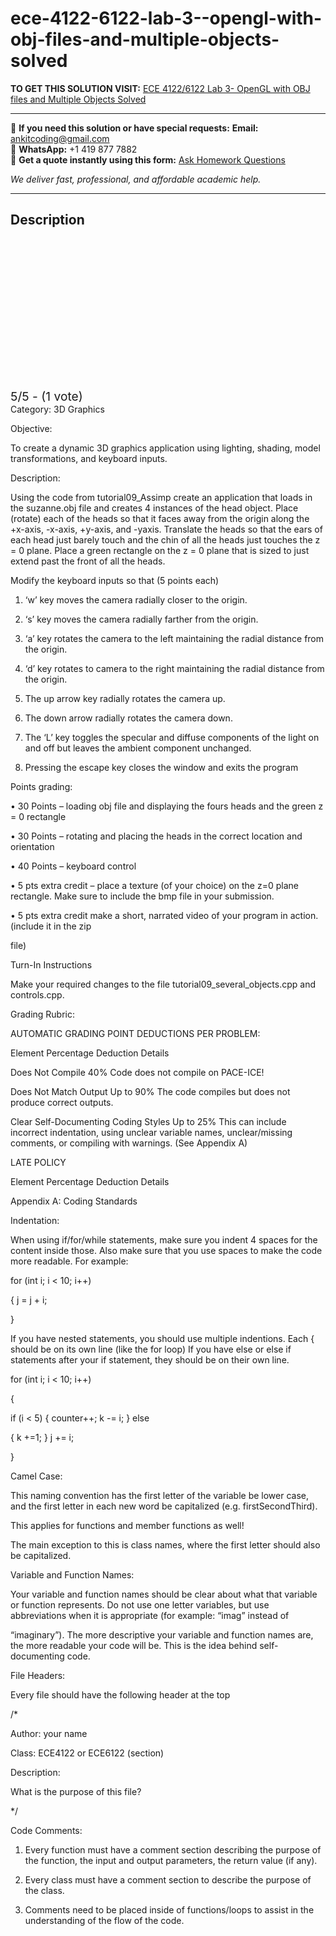 # ece-4122-6122-lab-3--opengl-with-obj-files-and-multiple-objects-solved
**TO GET THIS SOLUTION VISIT:** [ECE 4122/6122 Lab 3- OpenGL with OBJ files and Multiple Objects Solved](https://www.ankitcodinghub.com/product/ece-4122-6122-lab-3-opengl-with-obj-files-and-multiple-objects-solved/)


---

📩 **If you need this solution or have special requests:** **Email:** ankitcoding@gmail.com  
📱 **WhatsApp:** +1 419 877 7882  
📄 **Get a quote instantly using this form:** [Ask Homework Questions](https://www.ankitcodinghub.com/services/ask-homework-questions/)

*We deliver fast, professional, and affordable academic help.*

---

<h2>Description</h2>



<div class="kk-star-ratings kksr-auto kksr-align-center kksr-valign-top" data-payload="{&quot;align&quot;:&quot;center&quot;,&quot;id&quot;:&quot;127129&quot;,&quot;slug&quot;:&quot;default&quot;,&quot;valign&quot;:&quot;top&quot;,&quot;ignore&quot;:&quot;&quot;,&quot;reference&quot;:&quot;auto&quot;,&quot;class&quot;:&quot;&quot;,&quot;count&quot;:&quot;1&quot;,&quot;legendonly&quot;:&quot;&quot;,&quot;readonly&quot;:&quot;&quot;,&quot;score&quot;:&quot;5&quot;,&quot;starsonly&quot;:&quot;&quot;,&quot;best&quot;:&quot;5&quot;,&quot;gap&quot;:&quot;4&quot;,&quot;greet&quot;:&quot;Rate this product&quot;,&quot;legend&quot;:&quot;5\/5 - (1 vote)&quot;,&quot;size&quot;:&quot;24&quot;,&quot;title&quot;:&quot;ECE 4122\/6122 Lab 3- OpenGL with OBJ files and Multiple Objects Solved&quot;,&quot;width&quot;:&quot;138&quot;,&quot;_legend&quot;:&quot;{score}\/{best} - ({count} {votes})&quot;,&quot;font_factor&quot;:&quot;1.25&quot;}">

<div class="kksr-stars">

<div class="kksr-stars-inactive">
            <div class="kksr-star" data-star="1" style="padding-right: 4px">


<div class="kksr-icon" style="width: 24px; height: 24px;"></div>
        </div>
            <div class="kksr-star" data-star="2" style="padding-right: 4px">


<div class="kksr-icon" style="width: 24px; height: 24px;"></div>
        </div>
            <div class="kksr-star" data-star="3" style="padding-right: 4px">


<div class="kksr-icon" style="width: 24px; height: 24px;"></div>
        </div>
            <div class="kksr-star" data-star="4" style="padding-right: 4px">


<div class="kksr-icon" style="width: 24px; height: 24px;"></div>
        </div>
            <div class="kksr-star" data-star="5" style="padding-right: 4px">


<div class="kksr-icon" style="width: 24px; height: 24px;"></div>
        </div>
    </div>

<div class="kksr-stars-active" style="width: 138px;">
            <div class="kksr-star" style="padding-right: 4px">


<div class="kksr-icon" style="width: 24px; height: 24px;"></div>
        </div>
            <div class="kksr-star" style="padding-right: 4px">


<div class="kksr-icon" style="width: 24px; height: 24px;"></div>
        </div>
            <div class="kksr-star" style="padding-right: 4px">


<div class="kksr-icon" style="width: 24px; height: 24px;"></div>
        </div>
            <div class="kksr-star" style="padding-right: 4px">


<div class="kksr-icon" style="width: 24px; height: 24px;"></div>
        </div>
            <div class="kksr-star" style="padding-right: 4px">


<div class="kksr-icon" style="width: 24px; height: 24px;"></div>
        </div>
    </div>
</div>


<div class="kksr-legend" style="font-size: 19.2px;">
            5/5 - (1 vote)    </div>
    </div>
Category: 3D Graphics

Objective:

To create a dynamic 3D graphics application using lighting, shading, model transformations, and keyboard inputs.

Description:

Using the code from tutorial09_Assimp create an application that loads in the suzanne.obj file and creates 4 instances of the head object. Place (rotate) each of the heads so that it faces away from the origin along the +x-axis, -x-axis, +y-axis, and -yaxis. Translate the heads so that the ears of each head just barely touch and the chin of all the heads just touches the z = 0 plane. Place a green rectangle on the z = 0 plane that is sized to just extend past the front of all the heads.

Modify the keyboard inputs so that (5 points each)

1) ‘w’ key moves the camera radially closer to the origin.

2) ‘s’ key moves the camera radially farther from the origin.

3) ‘a’ key rotates the camera to the left maintaining the radial distance from the origin.

4) ‘d’ key rotates to camera to the right maintaining the radial distance from the origin.

5) The up arrow key radially rotates the camera up.

6) The down arrow radially rotates the camera down.

7) The ‘L’ key toggles the specular and diffuse components of the light on and off but leaves the ambient component unchanged.

8) Pressing the escape key closes the window and exits the program

Points grading:

• 30 Points – loading obj file and displaying the fours heads and the green z = 0 rectangle

• 30 Points – rotating and placing the heads in the correct location and orientation

• 40 Points – keyboard control

• 5 pts extra credit – place a texture (of your choice) on the z=0 plane rectangle. Make sure to include the bmp file in your submission.

• 5 pts extra credit make a short, narrated video of your program in action. (include it in the zip

file)

Turn-In Instructions

Make your required changes to the file tutorial09_several_objects.cpp and controls.cpp.

Grading Rubric:

AUTOMATIC GRADING POINT DEDUCTIONS PER PROBLEM:

Element Percentage Deduction Details

Does Not Compile 40% Code does not compile on PACE-ICE!

Does Not Match Output Up to 90% The code compiles but does not produce correct outputs.

Clear Self-Documenting Coding Styles Up to 25% This can include incorrect indentation, using unclear variable names, unclear/missing comments, or compiling with warnings. (See Appendix A)

LATE POLICY

Element Percentage Deduction Details

Appendix A: Coding Standards

Indentation:

When using if/for/while statements, make sure you indent 4 spaces for the content inside those. Also make sure that you use spaces to make the code more readable. For example:

for (int i; i &lt; 10; i++)

{ j = j + i;

}

If you have nested statements, you should use multiple indentions. Each { should be on its own line (like the for loop) If you have else or else if statements after your if statement, they should be on their own line.

for (int i; i &lt; 10; i++)

{

if (i &lt; 5) { counter++; k -= i; } else

{ k +=1; } j += i;

}

Camel Case:

This naming convention has the first letter of the variable be lower case, and the first letter in each new word be capitalized (e.g. firstSecondThird).

This applies for functions and member functions as well!

The main exception to this is class names, where the first letter should also be capitalized.

Variable and Function Names:

Your variable and function names should be clear about what that variable or function represents. Do not use one letter variables, but use abbreviations when it is appropriate (for example: “imag” instead of

“imaginary”). The more descriptive your variable and function names are, the more readable your code will be. This is the idea behind self-documenting code.

File Headers:

Every file should have the following header at the top

/*

Author: your name

Class: ECE4122 or ECE6122 (section)

Description:

What is the purpose of this file?

*/

Code Comments:

1. Every function must have a comment section describing the purpose of the function, the input and output parameters, the return value (if any).

2. Every class must have a comment section to describe the purpose of the class.

3. Comments need to be placed inside of functions/loops to assist in the understanding of the flow of the code.
